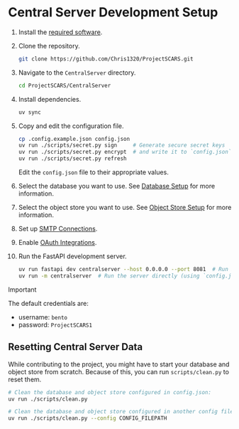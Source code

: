 <!-- markdownlint-disable MD051 -->

# Central Server Development Setup

1. Install the [required software](#central-server-requirements).
2. Clone the repository.

    ```bash
    git clone https://github.com/Chris1320/ProjectSCARS.git
    ```

3. Navigate to the `CentralServer` directory.

    ```bash
    cd ProjectSCARS/CentralServer
    ```

4. Install dependencies.

    ```bash
    uv sync
    ```

5. Copy and edit the configuration file.

    ```bash
    cp .config.example.json config.json
    uv run ./scripts/secret.py sign     # Generate secure secret keys
    uv run ./scripts/secret.py encrypt  # and write it to `config.json`
    uv run ./scripts/secret.py refresh
    ```

    Edit the `config.json` file to their appropriate values.

6. Select the database you want to use. See [Database Setup](./central-server-database-setup.md) for more
   information.

7. Select the object store you want to use. See [Object Store Setup](./central-server-object-store-setup.md)
   for more information.

8. Set up [SMTP Connections](./central-server-smtp-connection.md).

9. Enable [OAuth Integrations](./central-server-enabling-open-authentication.md).

10. Run the FastAPI development server.

    ```bash
    uv run fastapi dev centralserver --host 0.0.0.0 --port 8081  # Run it using fastapi
    uv run -m centralserver  # Run the server directly (using `config.json` values for host and port)
    ```

> [!IMPORTANT]
> The default credentials are:
>
> - username: `bento`
> - password: `ProjectSCARS1`

## Resetting Central Server Data

While contributing to the project, you might have to start your database and object store from scratch.
Because of this, you can run `scripts/clean.py` to reset them.

```bash
# Clean the database and object store configured in config.json:
uv run ./scripts/clean.py

# Clean the database and object store configured in another config file:
uv run ./scripts/clean.py --config CONFIG_FILEPATH
```
